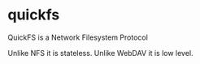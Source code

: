 # quickfs
QuickFS is a Network Filesystem Protocol

Unlike NFS it is stateless. Unlike WebDAV it is low level.



